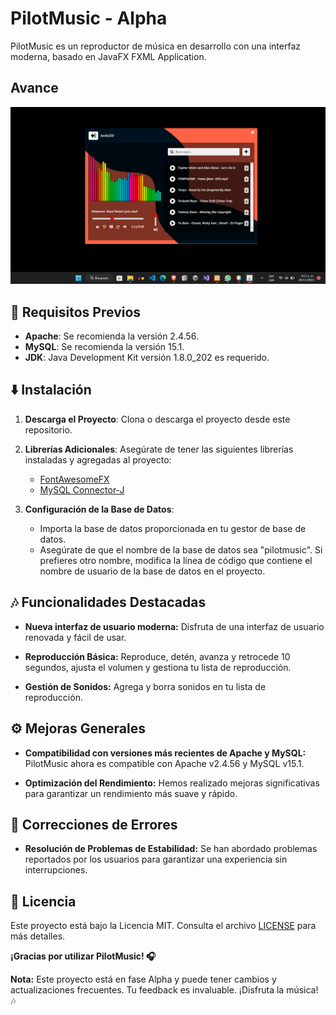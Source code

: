 # PilotMusic - Alpha

PilotMusic es un reproductor de música en desarrollo con una interfaz moderna, basado en JavaFX FXML Application.

## Avance

![PilotMusic Preview](https://github.com/GarcesSebastian/PilotMusic/blob/main/src/Img/Captura%20de%20pantalla%20(134).png)

## 🚀 Requisitos Previos

- **Apache**: Se recomienda la versión 2.4.56.
- **MySQL**: Se recomienda la versión 15.1.
- **JDK**: Java Development Kit versión 1.8.0_202 es requerido.

## ⬇️ Instalación

1. **Descarga el Proyecto**: Clona o descarga el proyecto desde este repositorio.

2. **Librerías Adicionales**: Asegúrate de tener las siguientes librerías instaladas y agregadas al proyecto:

   - [FontAwesomeFX](https://jar-download.com/artifacts/de.jensd/fontawesomefx/8.9/source-code)
   - [MySQL Connector-J](https://dev.mysql.com/get/Downloads/Connector-J/mysql-connector-j-8.2.0.zip)

3. **Configuración de la Base de Datos**:

   - Importa la base de datos proporcionada en tu gestor de base de datos.
   - Asegúrate de que el nombre de la base de datos sea "pilotmusic". Si prefieres otro nombre, modifica la línea de código que contiene el nombre de usuario de la base de datos en el proyecto.

## 🎶 Funcionalidades Destacadas

- **Nueva interfaz de usuario moderna:** Disfruta de una interfaz de usuario renovada y fácil de usar.
  
- **Reproducción Básica:** Reproduce, detén, avanza y retrocede 10 segundos, ajusta el volumen y gestiona tu lista de reproducción.

- **Gestión de Sonidos:** Agrega y borra sonidos en tu lista de reproducción.

## ⚙️ Mejoras Generales

- **Compatibilidad con versiones más recientes de Apache y MySQL:** PilotMusic ahora es compatible con Apache v2.4.56 y MySQL v15.1.

- **Optimización del Rendimiento:** Hemos realizado mejoras significativas para garantizar un rendimiento más suave y rápido.

## 🐞 Correcciones de Errores

- **Resolución de Problemas de Estabilidad:** Se han abordado problemas reportados por los usuarios para garantizar una experiencia sin interrupciones.

## 📝 Licencia

Este proyecto está bajo la Licencia MIT. Consulta el archivo [LICENSE](https://github.com/GarcesSebastian/PilotMusic/blob/main/LICENSE.txt) para más detalles.

**¡Gracias por utilizar PilotMusic! 🎧**

**Nota:** Este proyecto está en fase Alpha y puede tener cambios y actualizaciones frecuentes. Tu feedback es invaluable. ¡Disfruta la música! 🎶
